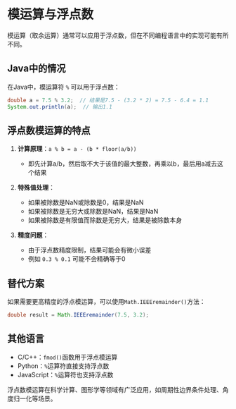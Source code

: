 # 模运算与浮点数

模运算（取余运算）通常可以应用于浮点数，但在不同编程语言中的实现可能有所不同。

## Java中的情况

在Java中，模运算符 `%` 可以用于浮点数：

```java
double a = 7.5 % 3.2;  // 结果是7.5 - (3.2 * 2) = 7.5 - 6.4 = 1.1
System.out.println(a);  // 输出1.1
```

## 浮点数模运算的特点

1. **计算原理**：`a % b = a - (b * floor(a/b))`
   - 即先计算a/b，然后取不大于该值的最大整数，再乘以b，最后用a减去这个结果

2. **特殊值处理**：
   - 如果被除数是NaN或除数是0，结果是NaN
   - 如果被除数是无穷大或除数是NaN，结果是NaN
   - 如果被除数是有限值而除数是无穷大，结果是被除数本身

3. **精度问题**：
   - 由于浮点数精度限制，结果可能会有微小误差
   - 例如 `0.3 % 0.1` 可能不会精确等于0

## 替代方案

如果需要更高精度的浮点模运算，可以使用`Math.IEEEremainder()`方法：

```java
double result = Math.IEEEremainder(7.5, 3.2);
```

## 其他语言

- C/C++：`fmod()`函数用于浮点模运算
- Python：`%`运算符直接支持浮点数
- JavaScript：`%`运算符也支持浮点数

浮点数模运算在科学计算、图形学等领域有广泛应用，如周期性边界条件处理、角度归一化等场景。